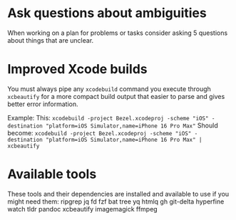 # Ask questions about ambiguities

When working on a plan for problems or tasks consider asking 5 questions about things that are unclear.

# Improved Xcode builds

You must always pipe any `xcodebuild` command you execute through `xcbeautify` for a more compact build output that easier to parse and gives better error information.

Example: 
  This: `xcodebuild -project Bezel.xcodeproj -scheme "iOS" -destination "platform=iOS Simulator,name=iPhone 16 Pro Max"`
  Should become: `xcodebuild -project Bezel.xcodeproj -scheme "iOS" -destination "platform=iOS Simulator,name=iPhone 16 Pro Max" | xcbeautify`

# Available tools

These tools and their dependencies are installed and available to use if you might need them: ripgrep jq fd fzf bat tree yq htmlq gh git-delta hyperfine watch tldr pandoc xcbeautify imagemagick ffmpeg
